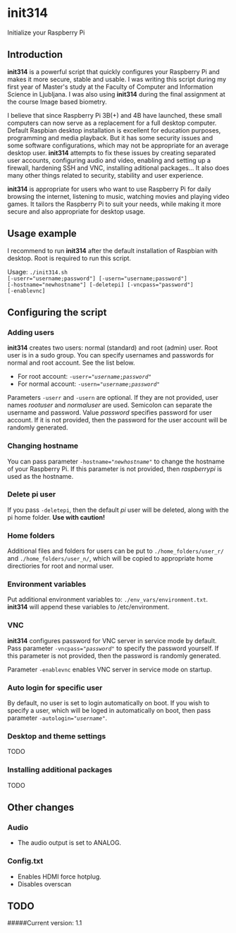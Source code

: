 # init314
Initialize your Raspberry Pi

## Introduction
<b>init314</b> is a powerful script that quickly configures your Raspberry Pi and makes it more secure, stable and usable. I was writing this script during my first year of Master's study at the Faculty of Computer and Information Science in Ljubljana. I was also using <b>init314</b> during the final assignment at the course Image based biometry.

I believe that since Raspberry Pi 3B(+) and 4B have launched, these small computers can now serve as a replacement for a full desktop computer. Default Raspbian desktop installation is excellent for education purposes, programming and media playback. But it has some security issues and some software configurations, which may not be appropriate for an average desktop user. <b>init314</b> attempts to fix these issues by creating separated user accounts, configuring audio and video, enabling and setting up a firewall, hardening SSH and  VNC, installing aditional packages... It also does many other things related to security, stability and user experience. 

<b>init314</b> is appropriate for users who want to use Raspberry Pi for daily browsing the internet, listening to music, watching movies and playing video games. It tailors the Raspberry Pi to suit your needs, while making it more secure and also appropriate for desktop usage.



## Usage example
I recommend to run <b>init314</b> after the default installation of Raspbian with desktop. Root is required to run this script.

Usage: <code class="language-plaintext highlighter-rouge">./init314.sh [-userr="username;password"] [-usern="username;password"] [-hostname="newhostname"] [-deletepi] [-vncpass="password"] [-enablevnc]</code>

## Configuring the script
### Adding users
<b>init314</b> creates two users: normal (standard) and root (admin) user. Root user is in a sudo group. You can specify usernames and passwords for normal and root account. See the list below.
- For root account: <code class="language-plaintext highlighter-rouge">-userr="<i>username</i>;<i>password</i>"</code>
- For normal account: <code class="language-plaintext highlighter-rouge">-usern="<i>username</i>;<i>password</i>"</code>

Parameters <code class="language-plaintext highlighter-rouge">-userr</code> and <code class="language-plaintext highlighter-rouge">-usern</code> are optional. If they are not provided, user names <i>rootuser</i> and <i>normaluser</i> are used. Semicolon can separate the username and password. Value <i>password</i> specifies password for user account. If it is not provided, then the password for the user account will be randomly generated.

### Changing hostname
You can pass parameter <code class="language-plaintext highlighter-rouge">-hostname="<i>newhostname</i>"</code> to change the hostname of your Raspberry Pi. If this parameter is not provided, then <i>raspberrypi</i> is used as the hostname.

### Delete pi user
If you pass <code class="language-plaintext highlighter-rouge">-deletepi</code>, then the default <i>pi</i> user will be deleted, along with the pi home folder. <b>Use with caution!</b>

### Home folders
Additional files and folders for users can be put to <code class="language-plaintext highlighter-rouge">./home_folders/user_r/</code> and <code class="language-plaintext highlighter-rouge">./home_folders/user_n/</code>, which will be copied to appropriate home directiories for root and normal user.

### Environment variables
Put additional environment variables to: <code class="language-plaintext highlighter-rouge">./env_vars/environment.txt</code>. <b>init314</b> will append these variables to /etc/environment.

### VNC
<b>init314</b> configures password for VNC server in service mode by default. Pass parameter <code class="language-plaintext highlighter-rouge">-vncpass="<i>password</i>"</code> to specify the password yourself. If this parameter is not provided, then the password is randomly generated. 

Parameter <code class="language-plaintext highlighter-rouge">-enablevnc</code> enables VNC server in service mode on startup.

### Auto login for specific user
By default, no user is set to login automatically on boot. If you wish to specify a user, which will be loged in automatically on boot, then pass parameter <code class="language-plaintext highlighter-rouge">-autologin="<i>username</i>"</code>. 


### Desktop and theme settings
TODO

### Installing additional packages
TODO

## Other changes
### Audio
- The audio output is set to ANALOG.

### Config.txt
- Enables HDMI force hotplug. 
- Disables overscan

## TODO
#####Current version: 1.1
